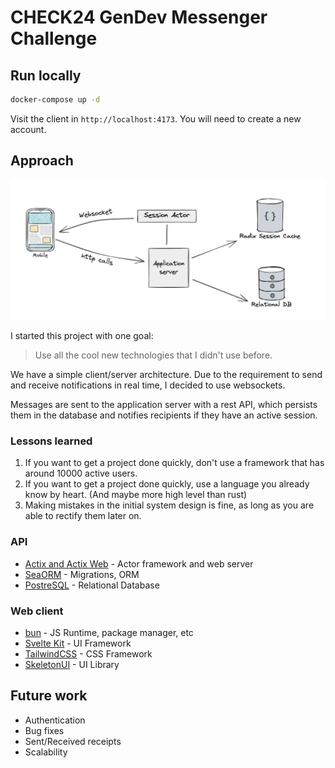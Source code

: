 # CHECK24 GenDev Messenger Challenge

## Run locally

```bash
docker-compose up -d
```

Visit the client in `http://localhost:4173`. 
You will need to create a new account.

## Approach

![System Design](assets/system_design.png)

I started this project with one goal:

> Use all the cool new technologies that I didn't use before.

We have a simple client/server architecture.
Due to the requirement to send and receive notifications in real time, I decided to use websockets.

Messages are sent to the application server with a rest API,
which persists them in the database and notifies recipients if they have an active session.

### Lessons learned

1. If you want to get a project done quickly, don't use a framework that has around 10000 active users.
1. If you want to get a project done quickly, use a language you already know by heart. (And maybe more high level than rust)
1. Making mistakes in the initial system design is fine, as long as you are able to rectify them later on.

### API

- [Actix and Actix Web](https://actix.rs/) - Actor framework and web server
- [SeaORM](https://www.sea-ql.org/SeaORM/) - Migrations, ORM
- [PostreSQL](https://www.postgresql.org/) - Relational Database

### Web client

- [bun](https://bun.sh/) - JS Runtime, package manager, etc
- [Svelte Kit](https://kit.svelte.dev/) - UI Framework
- [TailwindCSS](https://tailwindcss.com/) - CSS Framework
- [SkeletonUI](https://www.skeleton.dev/) - UI Library

## Future work

- Authentication
- Bug fixes
- Sent/Received receipts
- Scalability
